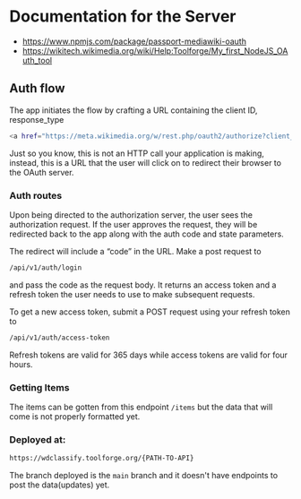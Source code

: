 # Documentation for the Server

- <https://www.npmjs.com/package/passport-mediawiki-oauth>
- <https://wikitech.wikimedia.org/wiki/Help:Toolforge/My_first_NodeJS_OAuth_tool>

## Auth flow

The app initiates the flow by crafting a URL containing the client ID, response_type

```bash
<a href="https://meta.wikimedia.org/w/rest.php/oauth2/authorize?client_id=YOUR_CLIENT_ID&response_type=code"> Login </a>
```

Just so you know, this is not an HTTP call your application is making, instead, this is a URL that the user will click on to redirect their browser to the OAuth server.

### Auth routes

Upon being directed to the authorization server, the user sees the authorization request. If the user approves the request, they will be redirected back to the app along with the auth code and state parameters.

The redirect will include a “code” in the URL. Make a post request to

```bash
/api/v1/auth/login
```

and pass the code as the request body. It returns an access token and a refresh token the user needs to use to make subsequent requests.

To get a new access token, submit a POST request using your refresh token to

```bash
/api/v1/auth/access-token
```

Refresh tokens are valid for 365 days while access tokens are valid for four hours.

### Getting Items

The items can be gotten from this endpoint ```/items``` but the data that will come is not properly formatted yet.


### Deployed at:

```bash
https://wdclassify.toolforge.org/{PATH-TO-API}
```
The branch deployed is the ```main``` branch and it doesn't have endpoints to post the data(updates) yet.

